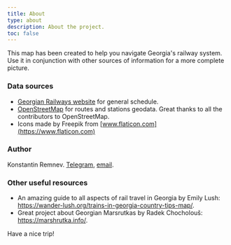 ```yaml
---
title: About
type: about
description: About the project.
toc: false
---
```

This map has been created to help you navigate Georgia's railway system. Use it in conjunction with other sources of information for a more complete picture.

### Data sources
- [Georgian Railways website](https://www.railway.ge/en/traffic-general-schedule/) for general schedule.
- [OpenStreetMap](https://www.openstreetmap.org) for routes and stations geodata. Great thanks to all the contributors to OpenStreetMap.
- Icons made by Freepik from [www.flaticon.com](https://www.flaticon.com)

### Author
Konstantin Remnev. [Telegram](https://t.me/konstantin_remnev), [email](geo.railways.help@gmail.com). 

### Other useful resources
- An amazing guide to all aspects of rail travel in Georgia by Emily Lush: https://wander-lush.org/trains-in-georgia-country-tips-map/.
- Great project about Georgian Marsrutkas by Radek Chocholouš: https://marshrutka.info/.

Have a nice trip!
